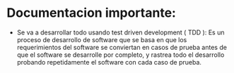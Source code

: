 # Documentacion importante:
- Se va a desarrollar todo usando test driven development ( TDD ):
    Es un proceso de desarrollo de software que se basa en que los requerimientos del software se conviertan en casos
    de prueba antes de que el software se desarrolle por completo, y rastrea todo el desarrollo probando repetidamente
    el software con cada caso de prueba.